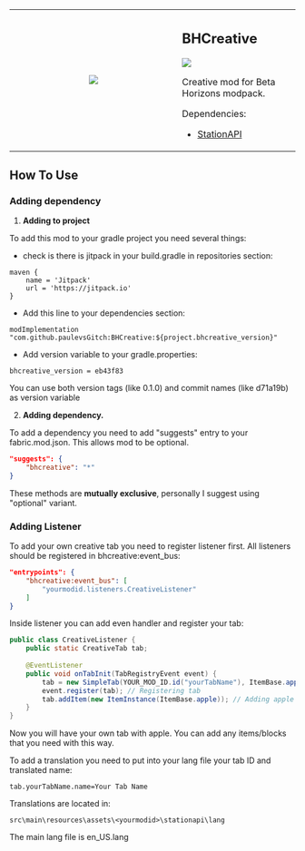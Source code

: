 <table  align="center">
	<tbody>
		<tr>
			<td width="280px" style="text-align: center;"><img src="https://github.com/paulevsGitch/BHCreative/blob/stapi-2.0/src/main/resources/assets/bhcreative/icon.png"/></td>		
			<td>
				<h2 align="left">BHCreative</h2>
				<a href="https://jitpack.io/#paulevsGitch/BHCreative"><img src="https://jitpack.io/v/paulevsGitch/BHCreative.svg"></a>
				<p>
					Creative mod for Beta Horizons modpack.
				</p>
				<p>
					Dependencies:
					<ul>
						<li><a href="https://github.com/ModificationStation/StationAPI">StationAPI</a></li>
					</ul>
				</p>
			</td>		
		</tr>
	</tbody>
</table>

## How To Use

### Adding dependency

1. **Adding to project**

To add this mod to your gradle project you need several things:
- check is there is jitpack in your build.gradle in repositories section:

```
maven {
	name = 'Jitpack'
	url = 'https://jitpack.io'
}
```

- Add this line to your dependencies section:

```
modImplementation "com.github.paulevsGitch:BHCreative:${project.bhcreative_version}"
```

- Add version variable to your gradle.properties:

```
bhcreative_version = eb43f83
```
You can use both version tags (like 0.1.0) and commit names (like d71a19b) as version variable

2. **Adding dependency.**

To add a dependency you need to add "suggests" entry to your fabric.mod.json.
This allows mod to be optional.

```json
"suggests": {
	"bhcreative": "*"
}
```

These methods are **mutually exclusive**, personally I suggest using "optional" variant.

### Adding Listener

To add your own creative tab you need to register listener first. All listeners should be registered in bhcreative:event_bus:

```json
"entrypoints": {
	"bhcreative:event_bus": [
		"yourmodid.listeners.CreativeListener"
	]
}
```

Inside listener you can add even handler and register your tab:

```java
public class CreativeListener {
	public static CreativeTab tab;
	
	@EventListener
	public void onTabInit(TabRegistryEvent event) {
		tab = new SimpleTab(YOUR_MOD_ID.id("yourTabName"), ItemBase.apple); // Making tab
		event.register(tab); // Registering tab
		tab.addItem(new ItemInstance(ItemBase.apple)); // Adding apple
	}
}
```

Now you will have your own tab with apple. You can add any items/blocks that you need with this way.

To add a translation you need to put into your lang file your tab ID and translated name:

```
tab.yourTabName.name=Your Tab Name
```

Translations are located in:

```
src\main\resources\assets\<yourmodid>\stationapi\lang
```
 The main lang file is en_US.lang